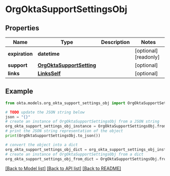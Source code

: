 # OrgOktaSupportSettingsObj


## Properties

Name | Type | Description | Notes
------------ | ------------- | ------------- | -------------
**expiration** | **datetime** |  | [optional] [readonly] 
**support** | [**OrgOktaSupportSetting**](OrgOktaSupportSetting.md) |  | [optional] 
**links** | [**LinksSelf**](LinksSelf.md) |  | [optional] 

## Example

```python
from okta.models.org_okta_support_settings_obj import OrgOktaSupportSettingsObj

# TODO update the JSON string below
json = "{}"
# create an instance of OrgOktaSupportSettingsObj from a JSON string
org_okta_support_settings_obj_instance = OrgOktaSupportSettingsObj.from_json(json)
# print the JSON string representation of the object
print(OrgOktaSupportSettingsObj.to_json())

# convert the object into a dict
org_okta_support_settings_obj_dict = org_okta_support_settings_obj_instance.to_dict()
# create an instance of OrgOktaSupportSettingsObj from a dict
org_okta_support_settings_obj_from_dict = OrgOktaSupportSettingsObj.from_dict(org_okta_support_settings_obj_dict)
```
[[Back to Model list]](../README.md#documentation-for-models) [[Back to API list]](../README.md#documentation-for-api-endpoints) [[Back to README]](../README.md)



